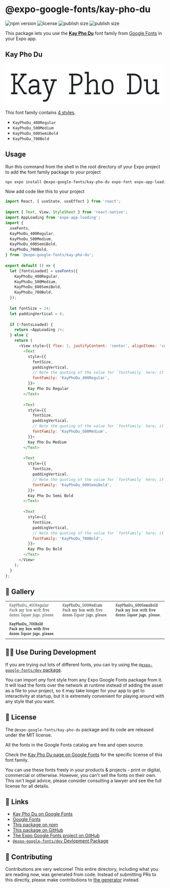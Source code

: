 # @expo-google-fonts/kay-pho-du

![npm version](https://flat.badgen.net/npm/v/@expo-google-fonts/kay-pho-du)
![license](https://flat.badgen.net/github/license/expo/google-fonts)
![publish size](https://flat.badgen.net/packagephobia/install/@expo-google-fonts/kay-pho-du)
![publish size](https://flat.badgen.net/packagephobia/publish/@expo-google-fonts/kay-pho-du)

This package lets you use the [**Kay Pho Du**](https://fonts.google.com/specimen/Kay+Pho+Du) font family from [Google Fonts](https://fonts.google.com/) in your Expo app.

## Kay Pho Du

![Kay Pho Du](./font-family.png)

This font family contains [4 styles](#-gallery).

- `KayPhoDu_400Regular`
- `KayPhoDu_500Medium`
- `KayPhoDu_600SemiBold`
- `KayPhoDu_700Bold`

## Usage

Run this command from the shell in the root directory of your Expo project to add the font family package to your project
```sh
npx expo install @expo-google-fonts/kay-pho-du expo-font expo-app-loading
```

Now add code like this to your project
```js
import React, { useState, useEffect } from 'react';

import { Text, View, StyleSheet } from 'react-native';
import AppLoading from 'expo-app-loading';
import {
  useFonts,
  KayPhoDu_400Regular,
  KayPhoDu_500Medium,
  KayPhoDu_600SemiBold,
  KayPhoDu_700Bold,
} from '@expo-google-fonts/kay-pho-du';

export default () => {
  let [fontsLoaded] = useFonts({
    KayPhoDu_400Regular,
    KayPhoDu_500Medium,
    KayPhoDu_600SemiBold,
    KayPhoDu_700Bold,
  });

  let fontSize = 24;
  let paddingVertical = 6;

  if (!fontsLoaded) {
    return <AppLoading />;
  } else {
    return (
      <View style={{ flex: 1, justifyContent: 'center', alignItems: 'center' }}>
        <Text
          style={{
            fontSize,
            paddingVertical,
            // Note the quoting of the value for `fontFamily` here; it expects a string!
            fontFamily: 'KayPhoDu_400Regular',
          }}>
          Kay Pho Du Regular
        </Text>

        <Text
          style={{
            fontSize,
            paddingVertical,
            // Note the quoting of the value for `fontFamily` here; it expects a string!
            fontFamily: 'KayPhoDu_500Medium',
          }}>
          Kay Pho Du Medium
        </Text>

        <Text
          style={{
            fontSize,
            paddingVertical,
            // Note the quoting of the value for `fontFamily` here; it expects a string!
            fontFamily: 'KayPhoDu_600SemiBold',
          }}>
          Kay Pho Du Semi Bold
        </Text>

        <Text
          style={{
            fontSize,
            paddingVertical,
            // Note the quoting of the value for `fontFamily` here; it expects a string!
            fontFamily: 'KayPhoDu_700Bold',
          }}>
          Kay Pho Du Bold
        </Text>
      </View>
    );
  }
};

```

## 🔡 Gallery


||||
|-|-|-|
|![KayPhoDu_400Regular](./KayPhoDu_400Regular.ttf.png)|![KayPhoDu_500Medium](./KayPhoDu_500Medium.ttf.png)|![KayPhoDu_600SemiBold](./KayPhoDu_600SemiBold.ttf.png)||
|![KayPhoDu_700Bold](./KayPhoDu_700Bold.ttf.png)||||


## 👩‍💻 Use During Development

If you are trying out lots of different fonts, you can try using the [`@expo-google-fonts/dev` package](https://github.com/expo/google-fonts/tree/master/font-packages/dev#readme).

You can import *any* font style from any Expo Google Fonts package from it. It will load the fonts
over the network at runtime instead of adding the asset as a file to your project, so it may take longer
for your app to get to interactivity at startup, but it is extremely convenient
for playing around with any style that you want.

## 📖 License

The `@expo-google-fonts/kay-pho-du` package and its code are released under the MIT license.

All the fonts in the Google Fonts catalog are free and open source.

Check the [Kay Pho Du page on Google Fonts](https://fonts.google.com/specimen/Kay+Pho+Du) for the specific license of this font family.

You can use these fonts freely in your products & projects - print or digital, commercial or otherwise. However, you can't sell the fonts on their own. This isn't legal advice, please consider consulting a lawyer and see the full license for all details.

## 🔗 Links

- [Kay Pho Du on Google Fonts](https://fonts.google.com/specimen/Kay+Pho+Du)
- [Google Fonts](https://fonts.google.com/)
- [This package on npm](https://www.npmjs.com/package/@expo-google-fonts/kay-pho-du)
- [This package on GitHub](https://github.com/expo/google-fonts/tree/master/font-packages/kay-pho-du)
- [The Expo Google Fonts project on GitHub](https://github.com/expo/google-fonts)
- [`@expo-google-fonts/dev` Devlopment Package](https://github.com/expo/google-fonts/tree/master/font-packages/dev)

## 🤝 Contributing

Contributions are very welcome! This entire directory, including what you are reading now, was generated from code. Instead of submitting PRs to this directly, please make contributions to [the generator](https://github.com/expo/google-fonts/tree/master/packages/generator) instead.
